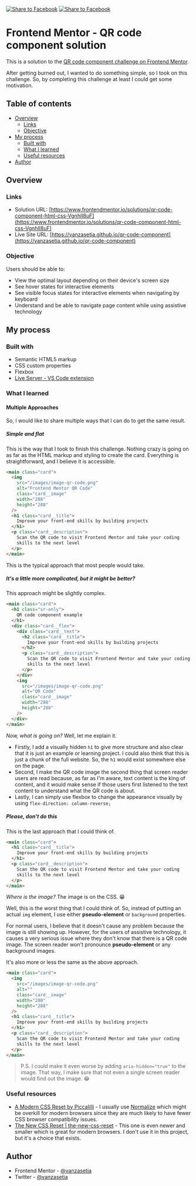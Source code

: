 <p align="left">
  <a href="https://www.facebook.com/sharer?u=https%3A%2F%2Fgithub.com%2Fvanzasetia%2Fqr-code-component" target="_blank"><img src="https://img.shields.io/badge/Facebook-Share-51c101?style=for-the-badge&logo=facebook&logoColor=white" alt="Share to Facebook"></a>
  <a href="https://twitter.com/intent/tweet?url=https%3A%2F%2Fgithub.com%2Fvanzasetia%2Fqr-code-component&text=I%27ve%20just%20found%20@vanzasetia%27s%20solution%20for%20the%20QR%20code%20component%20challenge%21&hashtags=FrontendMentor%2CCodeChallenge" target="_blank"><img src="https://img.shields.io/badge/Twitter-Share-51c101?style=for-the-badge&logo=twitter&logoColor=white" alt="Share to Facebook"></a>
</p>

# Frontend Mentor - QR code component solution

This is a solution to the [QR code component challenge on Frontend Mentor](https://www.frontendmentor.io/challenges/qr-code-component-iux_sIO_H).

After getting burned out, I wanted to do something simple, so I took on this challenge. So, by completing this challenge at least I could get some motivation.

## Table of contents

- [Overview](#overview)
  - [Links](#links)
  - [Objective](#objective)
- [My process](#my-process)
  - [Built with](#built-with)
  - [What I learned](#what-i-learned)
  - [Useful resources](#useful-resources)
- [Author](#author)

## Overview

### Links

- Solution URL: [https://www.frontendmentor.io/solutions/qr-code-component-html-css-VgnhlI8uF](https://www.frontendmentor.io/solutions/qr-code-component-html-css-VgnhlI8uF)
- Live Site URL: [https://vanzasetia.github.io/qr-code-component](https://vanzasetia.github.io/qr-code-component)

### Objective
Users should be able to:

- View the optimal layout depending on their device's screen size
- See hover states for interactive elements
- See visible focus states for interactive elements when navigating by keyboard
- Understand and be able to navigate page content while using assistive technology

## My process

### Built with

- Semantic HTML5 markup
- CSS custom properties
- Flexbox
- [Live Server - VS Code extension](https://marketplace.visualstudio.com/items?itemName=ritwickdey.LiveServer)

### What I learned

#### Multiple Approaches

So, I would like to share multiple ways that I can do to get the same result.

##### Simple and flat

This is the way that I took to finish this challenge. Nothing crazy is going on as far as the HTML markup and styling to create the card. Everything is straightforward, and I believe it is accessible.

```html
<main class="card">
  <img
    src="/images/image-qr-code.png"
    alt="Frontend Mentor QR Code"
    class="card__image"
    width="288"
    height="288"
  />
  <h1 class="card__title">
    Improve your front-end skills by building projects
  </h1>
  <p class="card__description">
    Scan the QR code to visit Frontend Mentor and take your coding
    skills to the next level
  </p>
</main>
```

This is the typical approach that most people would take.

##### It's a little more complicated, but it might be better?

This approach might be slightly complex.

```html
<main class="card">
  <h1 class="sr-only">
    QR code component example
  </h1>
  <div class="card__flex">
    <div class="card__text">
      <h2 class="card__title">
        Improve your front-end skills by building projects
      </h2>
      <p class="card__description">
        Scan the QR code to visit Frontend Mentor and take your coding
        skills to the next level
      </p>
    </div>
    <img
      src="/images/image-qr-code.png"
      alt="QR Code"
      class="card__image"
      width="288"
      height="288"
    />
  </div>
</main>
```

*Now, what is going on?* Well, let me explain it.
* Firstly, I add a visually hidden `h1` to give more structure and also clear that it is just an example or learning project. I could also think that this is just a chunk of the full website. So, the `h1` would exist somewhere else on the page.
* Second, I make the QR code image the second thing that screen reader users are read because, as far as I'm aware, text content is the king of content, and it would make sense if those users first listened to the text content to understand what the QR code is about.
* Lastly, I can simply use flexbox to change the appearance visually by using `flex-direction: column-reverse;`

##### Please, don't do this
This is the last approach that I could think of.

```html
<main class="card">
  <h1 class="card__title">
    Improve your front-end skills by building projects
  </h1>
  <p class="card__description">
    Scan the QR code to visit Frontend Mentor and take your coding
    skills to the next level
  </p>
</main>
```

*Where is the image?* The image is on the CSS. 😁

Well, this is the worst thing that I could think of. So, instead of putting an actual `img` element, I use either **pseudo-element** or `background` properties.

For normal users, I believe that it doesn't cause any problem because the image is still showing up. However, for the users of assistive technology, it causes a very serious issue where they don't know that there is a QR code image. The screen reader won't pronounce **pseudo-element** or any background images.

It's also more or less the same as the above approach.

```html
<main class="card">
  <img
    src="/images/image-qr-code.png"
    alt=""
    class="card__image"
    width="288"
    height="288"
  />
  <h1 class="card__title">
    Improve your front-end skills by building projects
  </h1>
  <p class="card__description">
    Scan the QR code to visit Frontend Mentor and take your coding
    skills to the next level
  </p>
</main>
```

> P.S. I could make it even worse by adding `aria-hidden="true"` to the image. That way, I make sure that not even a single screen reader would find out the image. 😂

### Useful resources
- [A Modern CSS Reset by Piccalilli](https://piccalil.li/blog/a-modern-css-reset/) - I usually use [Normalize](https://necolas.github.io/normalize.css/) which might be overkill for modern browsers since they are much likely to have fewer CSS browser compatibility issues.
- [The New CSS Reset | the-new-css-reset](https://elad2412.github.io/the-new-css-reset/) - This one is even newer and smaller which is great for modern browsers. I don't use it in this project, but it's a choice that exists.

## Author

- Frontend Mentor - [@vanzasetia](https://www.frontendmentor.io/profile/vanzasetia)
- Twitter - [@vanzasetia](https://www.twitter.com/vanzasetia)
